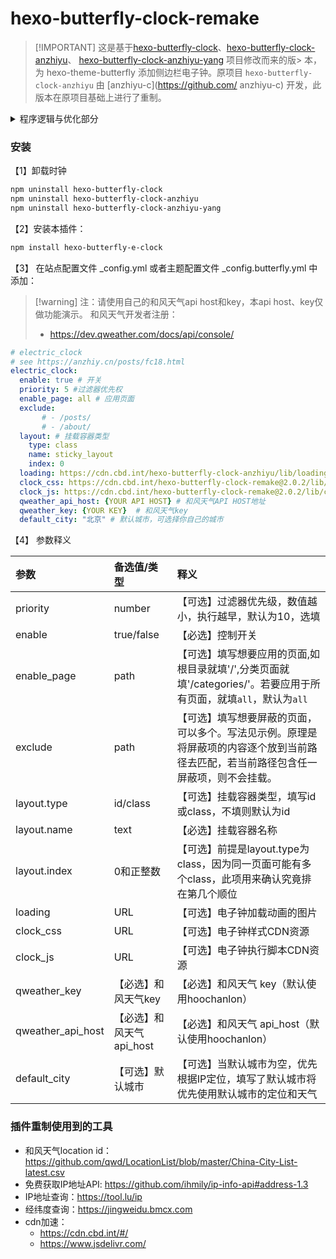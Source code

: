 # hexo-butterfly-clock-remake

>  [!IMPORTANT]
> 这是基于[hexo-butterfly-clock](https://github.com/akilarlxh/hexo-butterfly-clock)、[hexo-butterfly-clock-anzhiyu](https://github.com/anzhiyu-c/hexo-butterfly-clock-anzhiyu)、
> [hexo-butterfly-clock-anzhiyu-yang](https://github.com/yjh2643408123/hexo-butterfly-clock-anzhiyu-yang) 项目修改而来的版> 本，为 hexo-theme-butterfly 添加侧边栏电子钟。原项目 `hexo-butterfly-clock-anzhiyu` 由 [anzhiyu-c](https://github.com/ anzhiyu-c) 开发，此版本在原项目基础上进行了重制。


<details>
<summary>程序逻辑与优化部分</summary>
程序逻辑：

1. 以和风天气API为执行基础。
1. 通过IP定位API拿到城市位置，通过城市位置拿到和风天气location id
1. 再通过location id获取到天气

优化部分：

* 删除了原作者无效的获取ip地址的代码
* 删除了高德地图API处理逻辑方式
* 添加了UniDreamLED.ttf字体
* 修正跨国家访问还显示中国时区时间
* 修正英文文字超出边框的问题
</details>

### 安装

【1】卸载时钟

```bash
npm uninstall hexo-butterfly-clock
npm uninstall hexo-butterfly-clock-anzhiyu 
npm uninstall hexo-butterfly-clock-anzhiyu-yang
```

【2】安装本插件：

```bash
npm install hexo-butterfly-e-clock
```

【3】 在站点配置文件 _config.yml 或者主题配置文件 _config.butterfly.yml 中添加：

>  [!warning]
> 注：请使用自己的和风天气api host和key，本api host、key仅做功能演示。 和风天气开发者注册：
> * https://dev.qweather.com/docs/api/console/


```yml
# electric_clock
# see https://anzhiy.cn/posts/fc18.html
electric_clock:
  enable: true # 开关
  priority: 5 #过滤器优先权
  enable_page: all # 应用页面
  exclude:
       # - /posts/
       # - /about/
  layout: # 挂载容器类型
    type: class
    name: sticky_layout
    index: 0
  loading: https://cdn.cbd.int/hexo-butterfly-clock-anzhiyu/lib/loading.gif #加载动画自定义
  clock_css: https://cdn.cbd.int/hexo-butterfly-clock-remake@2.0.2/lib/clock.css
  clock_js: https://cdn.cbd.int/hexo-butterfly-clock-remake@2.0.2/lib/clock.js
  qweather_api_host: {YOUR API HOST} # 和风天气API HOST地址
  qweather_key: {YOUR KEY}  # 和风天气key
  default_city: "北京" # 默认城市，可选择你自己的城市
```


【4】 参数释义

  |参数|备选值/类型|释义|
  |:--|:--|:--|
  |priority|number|【可选】过滤器优先级，数值越小，执行越早，默认为10，选填|
  |enable|true/false|【必选】控制开关|
  |enable_page|path|【可选】填写想要应用的页面,如根目录就填'/',分类页面就填'/categories/'。若要应用于所有页面，就填`all`，默认为`all`|
  |exclude|path|【可选】填写想要屏蔽的页面，可以多个。写法见示例。原理是将屏蔽项的内容逐个放到当前路径去匹配，若当前路径包含任一屏蔽项，则不会挂载。|
  |layout.type|id/class|【可选】挂载容器类型，填写id或class，不填则默认为id|
  |layout.name|text|【必选】挂载容器名称|
  |layout.index|0和正整数|【可选】前提是layout.type为class，因为同一页面可能有多个class，此项用来确认究竟排在第几个顺位|
  |loading|URL|【可选】电子钟加载动画的图片|
  |clock_css|URL|【可选】电子钟样式CDN资源|
  |clock_js|URL|【可选】电子钟执行脚本CDN资源|
  |qweather_key|【必选】和风天气key|【必选】和风天气 key（默认使用hoochanlon）|
  |qweather_api_host|【必选】和风天气 api_host|【必选】和风天气 api_host（默认使用hoochanlon）|
  |default_city|【可选】默认城市|【可选】当默认城市为空，优先根据IP定位，填写了默认城市将优先使用默认城市的定位和天气|


### 插件重制使用到的工具

* 和风天气location id：https://github.com/qwd/LocationList/blob/master/China-City-List-latest.csv
* 免费获取IP地址API: https://github.com/ihmily/ip-info-api#address-1.3
* IP地址查询：https://tool.lu/ip
* 经纬度查询：https://jingweidu.bmcx.com
* cdn加速：
  * https://cdn.cbd.int/#/
  * https://www.jsdelivr.com/


